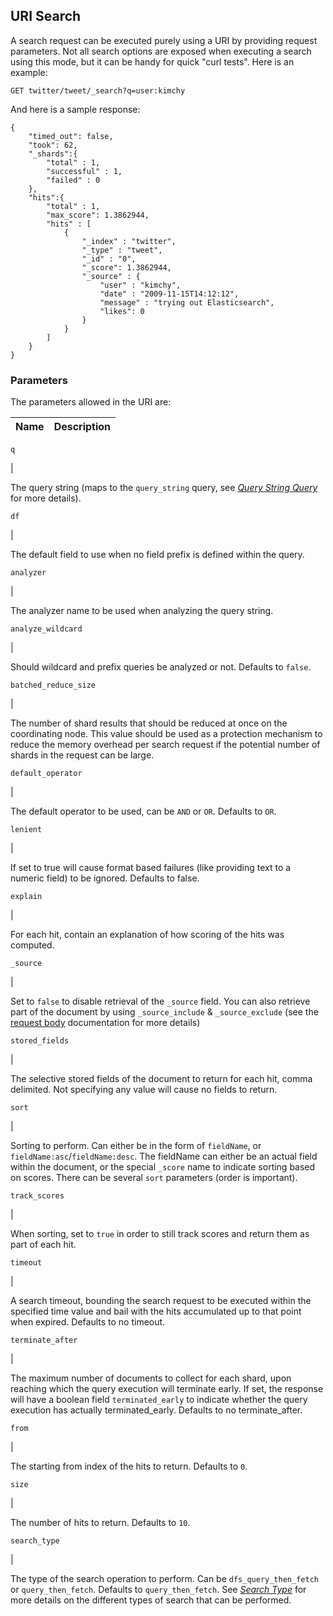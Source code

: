 ## URI Search

A search request can be executed purely using a URI by providing request parameters. Not all search options are exposed when executing a search using this mode, but it can be handy for quick "curl tests". Here is an example:
    
    
    GET twitter/tweet/_search?q=user:kimchy

And here is a sample response:
    
    
    {
        "timed_out": false,
        "took": 62,
        "_shards":{
            "total" : 1,
            "successful" : 1,
            "failed" : 0
        },
        "hits":{
            "total" : 1,
            "max_score": 1.3862944,
            "hits" : [
                {
                    "_index" : "twitter",
                    "_type" : "tweet",
                    "_id" : "0",
                    "_score": 1.3862944,
                    "_source" : {
                        "user" : "kimchy",
                        "date" : "2009-11-15T14:12:12",
                        "message" : "trying out Elasticsearch",
                        "likes": 0
                    }
                }
            ]
        }
    }

### Parameters

The parameters allowed in the URI are:

Name | Description  
---|---  
  
`q`

| 

The query string (maps to the `query_string` query, see [_Query String Query_](query-dsl-query-string-query.html) for more details).  
  
`df`

| 

The default field to use when no field prefix is defined within the query.  
  
`analyzer`

| 

The analyzer name to be used when analyzing the query string.  
  
`analyze_wildcard`

| 

Should wildcard and prefix queries be analyzed or not. Defaults to `false`.  
  
`batched_reduce_size`

| 

The number of shard results that should be reduced at once on the coordinating node. This value should be used as a protection mechanism to reduce the memory overhead per search request if the potential number of shards in the request can be large.  
  
`default_operator`

| 

The default operator to be used, can be `AND` or `OR`. Defaults to `OR`.  
  
`lenient`

| 

If set to true will cause format based failures (like providing text to a numeric field) to be ignored. Defaults to false.  
  
`explain`

| 

For each hit, contain an explanation of how scoring of the hits was computed.  
  
`_source`

| 

Set to `false` to disable retrieval of the `_source` field. You can also retrieve part of the document by using `_source_include` & `_source_exclude` (see the [request body](search-request-source-filtering.html) documentation for more details)  
  
`stored_fields`

| 

The selective stored fields of the document to return for each hit, comma delimited. Not specifying any value will cause no fields to return.  
  
`sort`

| 

Sorting to perform. Can either be in the form of `fieldName`, or `fieldName:asc`/`fieldName:desc`. The fieldName can either be an actual field within the document, or the special `_score` name to indicate sorting based on scores. There can be several `sort` parameters (order is important).  
  
`track_scores`

| 

When sorting, set to `true` in order to still track scores and return them as part of each hit.  
  
`timeout`

| 

A search timeout, bounding the search request to be executed within the specified time value and bail with the hits accumulated up to that point when expired. Defaults to no timeout.  
  
`terminate_after`

| 

The maximum number of documents to collect for each shard, upon reaching which the query execution will terminate early. If set, the response will have a boolean field `terminated_early` to indicate whether the query execution has actually terminated_early. Defaults to no terminate_after.  
  
`from`

| 

The starting from index of the hits to return. Defaults to `0`.  
  
`size`

| 

The number of hits to return. Defaults to `10`.  
  
`search_type`

| 

The type of the search operation to perform. Can be `dfs_query_then_fetch` or `query_then_fetch`. Defaults to `query_then_fetch`. See [_Search Type_](search-request-search-type.html) for more details on the different types of search that can be performed.
